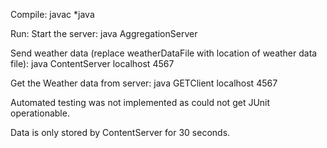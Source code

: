 Compile:
javac *java

Run: 
Start the server:
java AggregationServer

Send weather data (replace weatherDataFile with location of weather data file):
java ContentServer localhost 4567 <weatherDataFile>

Get the Weather data from server:
java GETClient localhost 4567 <OptionalContentServerID>

Automated testing was not implemented as could not get JUnit operationable. 

Data is only stored by ContentServer for 30 seconds.




